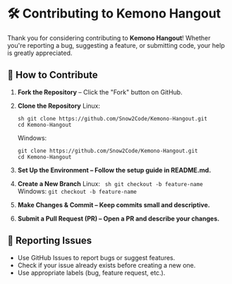 # 🛠 Contributing to Kemono Hangout

Thank you for considering contributing to **Kemono Hangout**! Whether you're reporting a bug, suggesting a feature, or submitting code, your help is greatly appreciated.

## 📌 How to Contribute
1. **Fork the Repository** – Click the "Fork" button on GitHub.
2. **Clone the Repository**
   Linux:
   ```
   sh git clone https://github.com/Snow2Code/Kemono-Hangout.git
   cd Kemono-Hangout
   ```
   Windows:
   ```
   git clone https://github.com/Snow2Code/Kemono-Hangout.git
   cd Kemono-Hangout
   ```
   
4. **Set Up the Environment – Follow the setup guide in README.md.**
5. **Create a New Branch**
   Linux: ``` sh git checkout -b feature-name```
   Windows: ```git checkout -b feature-name```
6. **Make Changes & Commit – Keep commits small and descriptive.**
7. **Submit a Pull Request (PR) – Open a PR and describe your changes.**

## 📢 Reporting Issues
- Use GitHub Issues to report bugs or suggest features.
- Check if your issue already exists before creating a new one.
- Use appropriate labels (bug, feature request, etc.).
